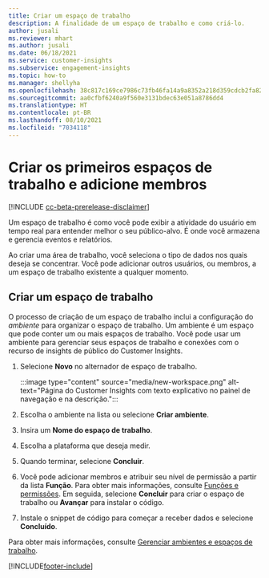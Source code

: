```yaml
---
title: Criar um espaço de trabalho
description: A finalidade de um espaço de trabalho e como criá-lo.
author: jusali
ms.reviewer: mhart
ms.author: jusali
ms.date: 06/18/2021
ms.service: customer-insights
ms.subservice: engagement-insights
ms.topic: how-to
ms.manager: shellyha
ms.openlocfilehash: 38c817c169ce7986c73fb46fa14a9a8352a218d359cdcb2fa822a34303ff5ecc
ms.sourcegitcommit: aa0cfbf6240a9f560e3131bdec63e051a8786dd4
ms.translationtype: HT
ms.contentlocale: pt-BR
ms.lasthandoff: 08/10/2021
ms.locfileid: "7034118"
---
```

# <a name="create-the-first-workspaces-and-add-members"></a>Criar os primeiros espaços de trabalho e adicione membros

[!INCLUDE [cc-beta-prerelease-disclaimer](includes/cc-beta-prerelease-disclaimer.md)]

Um espaço de trabalho é como você pode exibir a atividade do usuário em tempo real para entender melhor o seu público-alvo. É onde você armazena e gerencia eventos e relatórios.

Ao criar uma área de trabalho, você seleciona o tipo de dados nos quais deseja se concentrar. Você pode adicionar outros usuários, ou membros, a um espaço de trabalho existente a qualquer momento. 

## <a name="create-a-workspace"></a>Criar um espaço de trabalho

O processo de criação de um espaço de trabalho inclui a configuração do *ambiente* para organizar o espaço de trabalho. Um ambiente é um espaço que pode conter um ou mais espaços de trabalho. Você pode usar um ambiente para gerenciar seus espaços de trabalho e conexões com o recurso de insights de público do Customer Insights.

1. Selecione **Novo** no alternador de espaço de trabalho.

   :::image type="content" source="media/new-workspace.png" alt-text="Página do Customer Insights com texto explicativo no painel de navegação e na descrição.":::

1. Escolha o ambiente na lista ou selecione **Criar ambiente**.
1. Insira um **Nome do espaço de trabalho**.
1. Escolha a plataforma que deseja medir.
1. Quando terminar, selecione **Concluir**. 
1. Você pode adicionar membros e atribuir seu nível de permissão a partir da lista **Função**. Para obter mais informações, consulte [Funções e permissões](user-roles.md). Em seguida, selecione **Concluir** para criar o espaço de trabalho ou **Avançar** para instalar o código.
1. Instale o snippet de código para começar a receber dados e selecione **Concluído**.

Para obter mais informações, consulte [Gerenciar ambientes e espaços de trabalho](manage-environments-workspaces.md).

[!INCLUDE[footer-include](../includes/footer-banner.md)]

